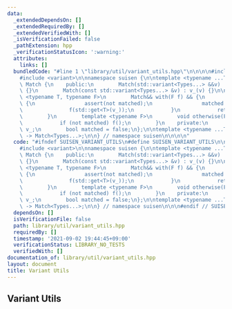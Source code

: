 ```yaml
---
data:
  _extendedDependsOn: []
  _extendedRequiredBy: []
  _extendedVerifiedWith: []
  _isVerificationFailed: false
  _pathExtension: hpp
  _verificationStatusIcon: ':warning:'
  attributes:
    links: []
  bundledCode: "#line 1 \"library/util/variant_utils.hpp\"\n\n\n\n#include <cassert>\n\
    #include <variant>\n\nnamespace suisen {\n\ntemplate <typename ...Types>\nclass\
    \ Match {\n    public:\n        Match(std::variant<Types...> &&v) : v_(std::move(v))\
    \ {}\n        Match(const std::variant<Types...> &v) : v_(v) {}\n\n        template\
    \ <typename T, typename F>\n        Match&& with(F f) && {\n            if (std::holds_alternative<T>(v_))\
    \ {\n                assert(not matched);\n                matched = true;\n \
    \               f(std::get<T>(v_));\n            }\n            return std::move(*this);\n\
    \        }\n        template <typename F>\n        void otherwise(F f) && {\n\
    \            if (not matched) f();\n        }\n    private:\n        std::variant<Types...>\
    \ v_;\n        bool matched = false;\n};\n\ntemplate <typename ...Types>\nMatch(std::variant<Types...>)\
    \ -> Match<Types...>;\n\n} // namespace suisen\n\n\n\n"
  code: "#ifndef SUISEN_VARIANT_UTILS\n#define SUISEN_VARIANT_UTILS\n\n#include <cassert>\n\
    #include <variant>\n\nnamespace suisen {\n\ntemplate <typename ...Types>\nclass\
    \ Match {\n    public:\n        Match(std::variant<Types...> &&v) : v_(std::move(v))\
    \ {}\n        Match(const std::variant<Types...> &v) : v_(v) {}\n\n        template\
    \ <typename T, typename F>\n        Match&& with(F f) && {\n            if (std::holds_alternative<T>(v_))\
    \ {\n                assert(not matched);\n                matched = true;\n \
    \               f(std::get<T>(v_));\n            }\n            return std::move(*this);\n\
    \        }\n        template <typename F>\n        void otherwise(F f) && {\n\
    \            if (not matched) f();\n        }\n    private:\n        std::variant<Types...>\
    \ v_;\n        bool matched = false;\n};\n\ntemplate <typename ...Types>\nMatch(std::variant<Types...>)\
    \ -> Match<Types...>;\n\n} // namespace suisen\n\n\n#endif // SUISEN_VARIANT_UTILS\n"
  dependsOn: []
  isVerificationFile: false
  path: library/util/variant_utils.hpp
  requiredBy: []
  timestamp: '2021-09-02 19:44:45+09:00'
  verificationStatus: LIBRARY_NO_TESTS
  verifiedWith: []
documentation_of: library/util/variant_utils.hpp
layout: document
title: Variant Utils
---
```

## Variant Utils